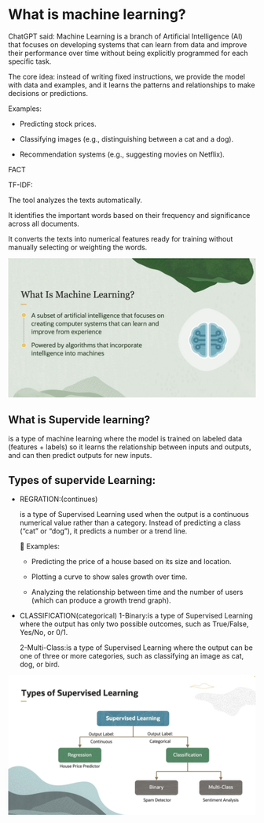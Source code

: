 # What is machine learning?

ChatGPT said:
Machine Learning is a branch of Artificial Intelligence (AI) that focuses on developing systems that can learn from data and improve their performance over time without being explicitly programmed for each specific task.

The core idea: instead of writing fixed instructions, we provide the model with data and examples, and it learns the patterns and relationships to make decisions or predictions.


Examples:

* Predicting stock prices.

* Classifying images (e.g., distinguishing between a cat and a dog).

* Recommendation systems (e.g., suggesting movies on Netflix).

FACT

TF-IDF:

The tool analyzes the texts automatically.

It identifies the important words based on their frequency and significance across all documents.

It converts the texts into numerical features ready for training without manually selecting or weighting the words.




![ML](images/ML_define.png)


## What is Supervide learning?

 is a type of machine learning where the model is trained on labeled data (features + labels) so it learns the relationship between inputs and outputs, and can then predict outputs for new inputs.




## Types of supervide Learning:

* REGRATION:(continues)

   is a type of Supervised Learning used when the output is a continuous numerical value rather than a category.
   Instead of predicting a class (“cat” or “dog”), it predicts a number or a trend line.


   📌 Examples:

    * Predicting the price of a house based on its size and location.

    * Plotting a curve to show sales growth over time.

    * Analyzing the relationship between time and the number of users (which can produce a growth trend graph).


* CLASSIFICATION(categorical)
  1-Binary:is a type of Supervised Learning where the output has only two possible outcomes, such as True/False, Yes/No, or 0/1.

  2-Multi-Class:is a type of Supervised Learning where the output can be one of three or more categories, such as classifying an image as cat, dog, or bird.



![Supervide](images/types_supervide.png)











